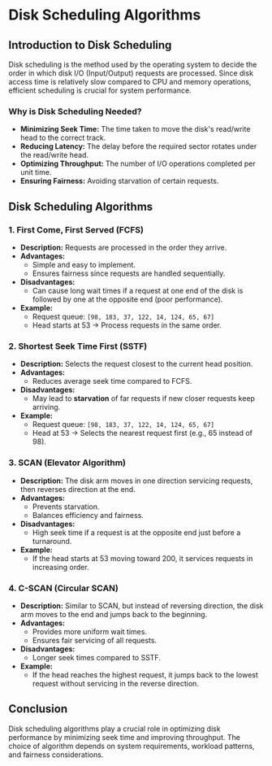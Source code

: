 # Disk Scheduling Algorithms

## Introduction to Disk Scheduling

Disk scheduling is the method used by the operating system to decide the order in which disk I/O (Input/Output) requests are processed. Since disk access time is relatively slow compared to CPU and memory operations, efficient scheduling is crucial for system performance.

### Why is Disk Scheduling Needed?
- **Minimizing Seek Time:** The time taken to move the disk's read/write head to the correct track.
- **Reducing Latency:** The delay before the required sector rotates under the read/write head.
- **Optimizing Throughput:** The number of I/O operations completed per unit time.
- **Ensuring Fairness:** Avoiding starvation of certain requests.

## Disk Scheduling Algorithms

### 1. First Come, First Served (FCFS)
- **Description:** Requests are processed in the order they arrive.
- **Advantages:**
  - Simple and easy to implement.
  - Ensures fairness since requests are handled sequentially.
- **Disadvantages:**
  - Can cause long wait times if a request at one end of the disk is followed by one at the opposite end (poor performance).
- **Example:**
  - Request queue: `[98, 183, 37, 122, 14, 124, 65, 67]`
  - Head starts at 53 → Process requests in the same order.

### 2. Shortest Seek Time First (SSTF)
- **Description:** Selects the request closest to the current head position.
- **Advantages:**
  - Reduces average seek time compared to FCFS.
- **Disadvantages:**
  - May lead to **starvation** of far requests if new closer requests keep arriving.
- **Example:**
  - Request queue: `[98, 183, 37, 122, 14, 124, 65, 67]`
  - Head at 53 → Selects the nearest request first (e.g., 65 instead of 98).

### 3. SCAN (Elevator Algorithm)
- **Description:** The disk arm moves in one direction servicing requests, then reverses direction at the end.
- **Advantages:**
  - Prevents starvation.
  - Balances efficiency and fairness.
- **Disadvantages:**
  - High seek time if a request is at the opposite end just before a turnaround.
- **Example:**
  - If the head starts at 53 moving toward 200, it services requests in increasing order.

### 4. C-SCAN (Circular SCAN)
- **Description:** Similar to SCAN, but instead of reversing direction, the disk arm moves to the end and jumps back to the beginning.
- **Advantages:**
  - Provides more uniform wait times.
  - Ensures fair servicing of all requests.
- **Disadvantages:**
  - Longer seek times compared to SSTF.
- **Example:**
  - If the head reaches the highest request, it jumps back to the lowest request without servicing in the reverse direction.

## Conclusion
Disk scheduling algorithms play a crucial role in optimizing disk performance by minimizing seek time and improving throughput. The choice of algorithm depends on system requirements, workload patterns, and fairness considerations.

